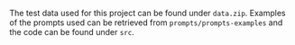 The test data used for this project can be found under ``data.zip``. Examples of the prompts used can be retrieved from ``prompts/prompts-examples`` and the code can be found under ``src``.
